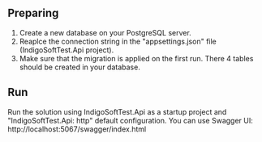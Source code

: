 ## Preparing
1. Create a new database on your PostgreSQL server.
2. Reaplce the connection string in the "appsettings.json" file (IndigoSoftTest.Api project).
3. Make sure that the migration is applied on the first run. There 4 tables should be created in your database.

## Run
Run the solution using IndigoSoftTest.Api as a startup project and "IndigoSoftTest.Api: http" default configuration. You can use Swagger UI: http://localhost:5067/swagger/index.html
